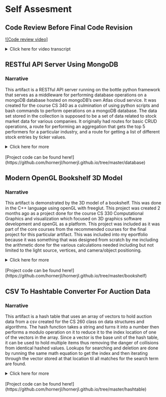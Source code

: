 # **Self Assesment**

## **Code Review Before Final Code Revision**

[![Code review video]](https://www.youtube.com/watch?v=Ok3d9NTWEYE)

<details>
    <summary>Click here for video transcript</summary>

### Modern OpenGL Bookshelf 3D Model

The purpose of the first artifact is to render a 3d bookshelf object using modern openGL complete with texture and lighting. Additionally mouse and keyboard controls are implemented to allow for a full 360 view of the object.

Lines 1-11

In addition to the standard namespace and iostream library, we load in libraries that act as helpers to simplify our code for interfacing with openGL including GLM for math, glew/freeglut for cleaner code, and a locally stored SOIL2 library for easily loading textures in a usable form for openGL objects.

Lines 14-62

Next we define some macros and globals that will be required in multiple places throughout our program. This is a good area for some code upgrades as it contains a lot of magic numbers and non-constant values that would be better encapsulated by an instance of a class. Additionally several of these values will be removed entirely as we cut down to one light source. 

Lines 65-98

Here we define a GLSL shader that will take in our geometry data and render the basic bookshelf based on the output of its own main function which performs calculations and then passes along the data to be rendered by openGL. While there is some annotation, some of it could be improved to be more descriptive of the actual function of each matrix and vector to add to readability.

Lines 100-171

The next shader handles lighting and texturing calculations and similarly could use some extra documentation and the removal of line 122 which is not necessary for the function of the program. Additionally this function will be edited to remove all references to a second light source which will remove the repetition though alternately if we needed the second light we could probably stream line this with a separate function since the calculations performed on each light is quite similar.

Lines 174-216

The main function takes in any command line args and passes them along to our openGL initializing function. Then it calls all necessary startup functions before running the glutMainLoop function which keeps the program active. Then it performs some manual cleanup of openGL buffer objects before exiting. Again there is a lot of function calls here that could benefit from annotation on their purpose for the program.

Lines 218-222

Next is a small function that instructs openGL how to handle a window reassigning two global variables and passing that along to an openGL function that adjusts the viewpoint. Again comments and better encapsulation will improve the structure of this function making it part of a controller object. 

Lines 224-315

URenderGraphics is quite long as a function and handles a lot of responsibility therefore it would be better split into multiple pieces that handle some of the calculations and conditional camera positioning. In general, this function handles the input to our shaders conveying all necessary information in one place. Additional extra documentation would help clarify some of the design decisions here as well. This function will be simplified somewhat by the removal of position data for light source 2.

Lines 317-336

UCreateShader uses the data from our two shaders to initialize an active shader program that utilizes the data calculated to draw the object. This function is well documented and does garbage collection for the shader information once the shader program is initialized.
Lines 339-493

UCreateBuffers handles the actual calculations for the vertices and indices that make up the shape of the bookcase as well as shading and texture coordinates for each vertex. The vertices are broken down by location but the indices could use some comments detailing what they correspond to as well. Additionally some of the comments are out of date and erroneous for this version of the program. A lot of the update work will be focused on fixing and expanding the vertex values to fix various clipping issues due to overlapping values as well as adjusting the normals column to create a more natural effect from the lighting on the object.

Lines 497-535

These two functions instruct the openGL instance on how to handle key presses and releases. The  console prints are testing code that should be cleaned out other than the default case for our switch statement which if tweaked to say something like “key press invalid” will serve to inform the user that their key press is not a recognized key.  

Lines 537-597

The next two functions serve as handlers for detected mouse movement and input. These along with the keyboard functions could be rolled into a class with their reliance on global variables that all four use. UMouseClick lacks annotations and UMouseMove could use a few as well clarifying some of the math performed. 

Lines 600-613
This last function does the texture loading and uses openGL methods to bind the loaded texture to the openGL instance. There are multiple unnecessary prints to the console to be cleaned up as well as some additional annotation work to be done. 

###CSV To Hashtable Converter For Auction Data

The purpose of this second artifact is to demonstrate a hash table with collision handling that can store and look up information about information loaded in from a csv file specially tuned to take input from an auction listing csv.

Lines 7-16

We start with some fairly standard C++ includes. Additionally we load in a locally stored CSV Parser library to take advantage of external resources and focus on just the hash table structure. Additionally as this is a fairly compact program with a small dependency list, we use the std namespace for simplicity.

Lines  22-36

Here we have some global definitions including a const that determines the size of the hash table which could possibly be moved to a static constant class member for the hash table class below instead. Additionally we have a declaration for a struct called Bid that mimics the necessary information from a single row of the CSV. This will require a few more members to cover the new requirements including properties for closing date, paid date, winning bid, and auction title. 

Lines 46-60

Next is the class definition for our hash table class which contains a private pointer member that points to a vector of Bid structs. Additionally we have a private function called hash which is only for use by the public facing Insert function. Finally we have declarations for a constructor, destructor, and functions covering insertion, deletion, searching and also a function that prints all members. This class will need to be upgraded to include a sortBy member and parameters for the search and remove functions will have to be renamed to suit their new roles.

Lines 65-74

Moving on to the definitions for the constructor and destructor, we initialize the previously declared pointer to point at an array of vectors with the Bid typing to create our hash table data structure. This 3-dimensional structure handles collisions between hashed bids by simply pushing them into the same vector. Additionally the destructor properly deallocates the memory used by this pointer afterwards. An addition will need to be made here for a passed in sortBy member.

Lines 76-156

Now we come to the class function definitions declared earlier. Each one is annotated with parameters, return values(if they’re not void), and a brief description of their purpose. First we have the hash function that takes in a key and performs the hashing operation returning a valid index for the bunchOfBids table. Insert takes in a Bid struct and after converting the necessary identifier to an int passes it down to the hash function using the returned index to place the Bid in the data structure. This will be modified to handle more types of data depending on the needs of the new Bid struct members but will fundamentally perform the same role with each sortBy type.

PrintAll simply iterates over both dimensions of the data structure using 2 for loops and does a formatted print out of each individually hashed Bid and its place in the structure. Both of these loops are finite and rely on finite known quantities, one a constant value and the other being based on the size of each allocated for vector in our data structure. Remove takes in a string identifier and does the same conversion hashing operation that Insert does which is a possible area for streamlining by moving the conversion step to the hash function to cut down on repetition. The remove function then uses the hashed index number to locate the correct vector and iterates through the Bids inside calling erase if the vector erase function on the matching bid. Search returns a Bid using much the same process as the delete function leading to the potential that this iterator block could be moved to a separate function since only the end action is unique.

Lines 167-211

Next are methods that support the function of the hash table by prepping or displaying formatted data as a bridge for the csv to Bid struct conversion and proper display of searched bids. The first function is display bids which simply takes in a bid and prints the contents to the console. This will need to be expanded to include the planned new members of the Bid struct. Additionally this might be better organized as part of the Bid struct. LoadBids takes in the file system path of the csv file and a pointer to a hash table object. It implements the imported CSVParser class adding a printout of detected headers which might be better removed from the function and added to another function who’s purpose is just to get and print headers. Then it moves on to the meat of the function which creates a bid and populates it with data from the csv file. This loop runs until the iterator is equal to the number of rows in the csv ensuring every entry is read. The bid creation process is slightly cumbersome as instead of loading in everything with the constructor all properties are manually assigned one by one. Therefore the Bid constructor should be upgraded to handle assignment internally. This process also utilizes an unnecessary call of strToDouble for the passed in value to bid amount even though at no point is amount utilized as a double. This string to double will be phased out as it is unnecessary. The final step is to insert each constructed bid into our hash table using the Insert function. This csv to Bid loop is surrounded with a try catch to handle possible errors that might arise from the conversion process.

Lines 229-313

Last is the main function which currently handles all user input. This function is quite long and could be broken into pieces like processCLargs(Jamie Note: highlight 232-245), displayMenu(Jamie Note: highlight 257-264), callCSVLoader(Jamie Note: highlight 269-281), and displayRequestedBid(Jamie Note: highlight 288-302). Also the load bids input should have an additional numbered prompt for sortBy as our new hash table will need this property. Additionally the main user input switch case and the new sort by switch case to be added could benefit from a default statement that displays a message to the user that their input is invalid.

###RESTful API Server Using MongoDB

The purpose of the third artifact is to create a Python based server that exposes a RESTful API that when started up allows the user to make calls to perform CRUD operations on a mongoDB database. This database contains information about the performance of various companies and the API includes several functions for performance reporting.

Lines 1-12

The script starts by importing libraries for our API including parts of bottle for handling incoming HTTP requests and pymongo for interfacing with our Mongo database. There is a slight redundancy of importing the whole bottle library and then importing only parts of it the next line down. Next is the definition of a connection to a mongoDB client which currently points to localhost but which will be upgraded to instead point at a hosted database through MongoDB’s cloud service Atlas. Then it requests and stores the market database and the stocks collection. This will be expanded to include an access collection which will be checked for user credentials before issuing a short login token to the user. 

Lines 15-40

These lines contain test code which will be removed for the final project but which served as useful tests of connectivity. Instead the first routes will be the login route and the token protected create login route. This will ensure database access is controlled and only someone previously authorized can add new credentials. The login route will execute a find query on the access collection and if it finds a match for the query params then it will create a new token object with a timestamp and randomized id returning the id to the user. Failing to find a match it will return a string reporting this to the user. All subsequent call handlers will implement a function to check the headers of the API call for an id and this will be matched against existing token objects to see if it matches a non-expired one.

Lines 42-91

The following functions implement client facing CRUD database operations to the user. Structurally they are all fairly simple taking in a request object provided by bottle with the headers, params, and body of the HTTP request. The necessary data is extracted then it tries a corresponding built in pymongo action using this data returning an error or a statement of success. There are a couple areas of opportunity for these functions including pre-processing the data for empty or erroneously formatted request parameters and returning the data found to the client instead of just printing it in the server instance log. Additionally there are several unnecessary print statements logging data for testing purpose that should be removed as they are unnecessary. (line 47)Additionally the create route does not pass along the reason for failure instead just returning that the operation failed. Lastly the delete and update routes use a GET request while they would more accurately be a DELETE and PUT respectively.

Lines 93-123

Taking the last 2 functions, the first function does an aggregate query for a particular industry query parameter returning the top 5 performers for that industry. Again the query parameter could use validation and the results are just printed to the server logs instead of returned to the client and in this case there is no error handling try-catch block which would be a worthwhile upgrade to make. The report route collates multiple requested objects into one result and passes along the response. Here too the upgrades of validation and returning vs. simply logging the result are necessary upgrades.
</details>

## **RESTful API Server Using MongoDB**
### Narrative
This artifact is a RESTful API server running on the bottle python framework that serves as a middleware for performing database operations on a mongoDB database hosted on mongoDB’s own Atlas cloud service. It was created for the course CS 340 as a culmination of using python scripts and bash commands to perform operations on a mongoDB database. The data set stored in the collection is supposed to be a set of data related to stock market data for various companies. It originally had routes for basic CRUD operations, a route for performing an aggregation that gets the top 5 performers for a particular industry, and a route for getting a list of different stock entries by ticker values.
<details>
    <summary>Click here for more</summary>

    My selection of this artifact is based on it demonstrating skill with modern frameworks and making use of a NoSQL database structure while still enforcing some of the structure found in a SQL database by way of the API. A major improvement implemented is forcing api calls to follow a JSON schema allowing for required fields and also in some cases disallows additional properties to be sent up. This enforces a flexible level of uniformity for data entering the databases. Additionally the API is now access controlled showcasing basic access control for an API using a UUID as a token. These tokens can only be obtained via a login route that requires a JSON object containing only a username string and a password string. 
    All objectives from the enhancement plan have been met in addition to enhancements suggested in the code review. A route for logging in has been added along with an additional route for adding new credentials which is access protected by the same token system that now protects all routes. In addition to access control, the database is now hosted by MongoDB Atlas which is a portable cloud based database service which fulfills the other major goal from the initial upgrade plan. For improvements from the code review, each route has comments detailing its purpose and what parameters it takes in and jsonschema is used to create validation functions that make sure that the data received is correctly formatted before attempting to perform database operations with it. 
    One of the major challenges was constructing a way to validate something as open ended as JSON. Unlike SQL with its strict database structures, MongoDB is generally a lot more fluid and this requires planning around so that incorrectly formatted data doesn’t get added and break expected returns from future queries. Finally settling on jsonschema seemed like a good fit as it has a natural flow to designing its structures that mimics the exact way I expect the data to look and then compares that with what is actually received surfacing any violations to the end user in human readable terms. Additionally setting up a MongoDB client that could connect with the hosted database took some debugging as access is very specifically controlled and the api call can be a bit tricky to get quite right but doesn’t necessarily throw any errors if formatted incorrectly. Overall this was a good lesson in constructing a controlled access RESTful API that connects to and performs operations on a mongoDB database.
</details>

<br/>
[Project code can be found here!](https://github.com/hornerjl/hornerjl.github.io/tree/master/database)

## **Modern OpenGL Bookshelf 3D Model**
### Narrative
This artifact is demonstrated by the 3D model of a bookshelf. This was done in the C++ language using openGL with freeglut. This project was created 2 months ago as a project done for the course CS 330 Computational Graphics and visualization which focused on 3D graphics software development and openGL as a platform. This project was included as it was part of the core courses  from the recommended courses for the final project for this particular artifact. This was included into my eportfolio because it was something that was designed from scratch by me including the arithmetic done for the various calculations needed including but not limited to the light source, vertices, and camera/object positioning.
<details>
    <summary>Click here for more</summary>

    This is a Project I am very proud of and consider it to be one of the more valuable learning experiences as I was able to make the environment and object from the ground up. The specific components of the artifact that showcases my skills and abilities in software development are the use of the C++ language, utilization of multiple libraries, working with low level 3D rendering platform. 
    While creating this artifact I got a better sense of the c++ language and how it can be utilized to create more than just command line based programs. While this is built on a lot of encapsulation and abstraction, it was none the less a useful example of C++ in action. Additionally this was a useful introduction to the intersection between math and programming requiring knowledge of both in equal measure. A major challenge I faced early on was trouble with the C++ library structure. While I have a much better understanding of the roles of header, dll, and library files now, it was difficult to understand the required structure compared to some more modern languages with their package managers that do all of the linking and pathing for you. Additionally drawing out all of the vertices and how they related to each other proved challenging for a more complex object like a bookshelf and was ultimately solved by drawing it all out on a whiteboard. There wasn’t much feedback required for the bookshelf but I still took the time to add some polish like better lighting and getting rid of certain instances of individual triangles clipping into one another. As the object in question is a bookshelf there was a lot of overlap where the shelf meets the outer frame. This had to be solved by changing values to be adjacent rather than overlapping.
</details>

<br/>
[Project code can be found here!](https://github.com/hornerjl/hornerjl.github.io/tree/master/bookshelf)

## **CSV To Hashtable Converter For Auction Data**
### Narrative
This artifact is a hash table that uses an array of vectors to hold auction data from a csv created for the CS 260 class on data structures and algorithms. The hash function takes a string and turns it into a number then performs a modulo operation on it to reduce it to the index location of one of the vectors in the array. Since a vector is the base unit of the hash table, it can be used to hold multiple items thus removing the danger of collisions from identical hashed values. Lookups for searching and deletion are done by running the same math equation to get the index and then iterating through the vector stored at that location til all matches for the search term are found. 
<details>
    <summary>Click here for more</summary>
  
    This artifact was selected as it showcases skill with hash tables, one of the most powerful data structures for quick lookup times and also utilization of several other structures working together to create a bigger system including unordered maps, vectors, and arrays. These each provide benefits and compliment each other to create a very efficient lookup table that is still rather flexible. The improvements to the structure include an expanded data set for individual items, a flexible hashing algorithm that can hash any string passed into it allowing for sorting based on multiple headings, and an updated UI that provides the user more control over the hash table operations.
	The planned enhancements for this artifact were increased object fields and allowing the user to select their own field to sort by from an abridged list of the headers from the csv file. These two were implemented as planned with several additional improvements from the code review including better encapsulation and application of the single responsibility principle to the structure of the program. While this still covers the same course outcomes, these enhancements lead to a more polished artist overall.
	The process of enhancing the artifact certainly helped deepen my knowledge of C++’s eccentricities in particular and program structure as a whole. One challenge in particular was a bug that cropped up when assigning a new hashTable object to a passed in pointer from the main function. Since this takes place outside of the original scope, the pointer was actually altered to point to a different location than the original passed in memory location. Realizing this led me to refactoring to make the instance of the object and just use a setter for the sortBy property that had led to the new keyword usage in the first place. Another issue was finding a structure that would allow for dynamic object property access based on user input which led me to the unordered_map which allows for accessing properties by their variable names. Overall this was a great opportunity to sharpen my skills with basic program structure and utilize pre-existing data structures and libraries to perform a complex task in a simple way.
</details>

<br/>
[Project code can be found here!](https://github.com/hornerjl/hornerjl.github.io/tree/master/hashtable)
